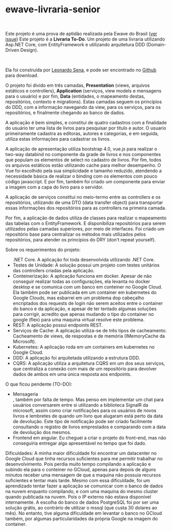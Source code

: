 # ewave-livraria-senior

﻿<p>Este projeto é uma prova de aptidão realizada pela Ewave do Brasil (<a href="https://github.com/shadowkras/ewave-livraria-senior/issues/1">ver issue</a>) Este projeto é a <b>Livraria To-Do</b>. Um projeto de uma livraria utilizando Asp.NET Core, com EntityFramework e utilizando arquitetura DDD (Domain-Driven Design).</p>
<br />
<p>Ela foi construída por <a href="emailto:lsr.sena@gmail.com">Leonardo Sena</a>, e pode ser encontrado no <a href="https://github.com/shadowkras/ewave-livraria-senior/">Github</a> para download.</p>

<p>O projeto foi divido em três camadas, <b>Presentation</b> (views, arquivos estáticos e controllers), <b>Application</b> (serviços, view models e mensagens para o usuário) e por fim, <b>Data</b> (entidades, o mapeamento destas, repositórios, contexto e migrations). Estas camadas seguem os princípios do DDD, com a informação navegando da view, para os serviços, para os repositórios, e finalmente chegando ao banco de dados.</p>

<p>A aplicação é bem simples, e constitui de quatro cadastros com a finalidade do usuário ter uma lista de livros para pesquisar por titulo e autor. O usuario primeiramente cadastra as editoras, autores e categorias, e em seguida, utiliza estas informações para cadastrar os livros.</p>

<p>A aplicação de apresentação utiliza bootstrap 4.0, vue.js para realizar o two-way databind no componente da grade de livros e nos componentes que populam os elementos de select no cadastro de livros. Por fim, todos os arquivos estáticos estão utilizando cache para melhor desempenho. O Vue foi escolhido pela sua simplicidade e tamanho reduzido, atendendo a necessidade básica de realizar o binding com os elementos com pouco código javascript. E por fim, também foi criado um componente para enviar a imagem com a capa do livro para o servidor.</p>
<p>A aplicação de serviços constitui no meio-termo entre as controllers e os repositórios, utilizando de uma DTO (data transfer object) para transportar essas informações dos repositórios para as controllers na primeira camada.</p>
<p>Por fim, a aplicação de dados utiliza de classes para realizar o mapeamento das tabelas com o EntityFramework. E disponibiliza repositórios para serem utilizados pelas camadas superiores, por meio de interfaces. Foi criado um repositório base para centralizar os métodos mais utilizados pelos repositórios, para atender os princípios do DRY (don't repeat yourself).</p>

<P>Sobre os requerimentos do projeto:</p>
<ul>.NET Core. A aplicação foi toda desenvolvida utilizando .NET Core.</li>
<li>Testes de Unidade: A solução possui um projeto com testes unitários das controllers criadas pela aplicação.</li>
<li>Conteinerização: A aplicação funciona em docker. Apesar de não conseguir realizar todas as configurações, ela levanta no docker desktop e se comunica com um banco em conteiner no Google Cloud. Ela também pode ser publicada em um container em kubernetes do Google Clouds, mas esbarrei em um problema dop cabeçalho encriptados dos requests de login não serem aceitos entre o container do banco e da aplicação, e apesar de ter tentado algumas soluções para corrigir, acredito que apenas mudando o tipo do container no google (flex) para uma maquina virtual resolve este problema.</li>
<li>REST: A aplicação possui endpoints REST.</li>
<li>Serviços de Cache: A aplicação utiliza-se de três tipos de cacheamento. Cacheamento de views, de respostas e de memória (IMemoryCache da Microsoft).
<li>Kubernetes: A aplicação roda em um containers em kubernetes no Google Cloud.</li>
<li>DDD: A aplicação foi arquitetada utilizando a estrutura DDD.</li>
<li>CQRS: A aplicação utiliza a arquitetura CQRS em um dos seus serviços, que centraliza a conexão com mais de um repositório para devolver dados de ambos em uma única resposta aos endpoints.</li>
 </ul>

<p>O que ficou pendente (TO-DO):</p>
<ul>
<li>Mensageria</li>, também por falta de tempo. Mas penso em implementar um chat para usuários conversarem entre si utilizando a biblioteca SignalR da microsoft, assim como criar notificações para os usuários de novos livros e lembretes de quando um livro que alugaram está perto da data de devolução. Este tipo de notificação pode ser criado facilmente consultando o registro de livros emprestados e comparando com a data de devolução dos mesmos.
<li>Frontend em angular. Eu cheguei a criar o projeto do front-end, mas não conseguiria entregar algo apresentável no tempo que foi dado.</li>
 </ul>
 
 Dificuldades:
 A minha maior dificuldade foi encontrar um datacenter no Google Cloud que tinha recursos suficientes para me permitir trabalhar no desenvolvimento. Pois perdia muito tempo compilando a aplicação e subindo ela para o conteiner no GCloud, apenas para depois de alguns minutos receber uma mensagem de que a maquina não possuia recursos suficientes e tentar mais tarde.
 Mesmo com essa dificuldade, foi um aprendizado tentar fazer a aplicação se comunicar com o banco de dados na nuvem enquanto compilando, e com uma maquina do mesmo cluster quando publicada na nuvem. Pois o IP externo não estava disponível internamente.
 A escolha do banco de dados PostgreSQL foi por ser uma solução grátis, ao contrário de utilizar o mssql (que custa 30 dolares ao mês). No entanto, tive alguma dificuldade em levantar o banco no GCloud também, por algumas particularidades da própria Google na imagem do container.
